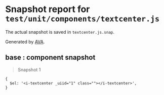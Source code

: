 # Snapshot report for `test/unit/components/textcenter.js`

The actual snapshot is saved in `textcenter.js.snap`.

Generated by [AVA](https://ava.li).

## base : component snapshot

> Snapshot 1

    {
      $el: '<i-textcenter _uiid="1" class=""></i-textcenter>',
    }

